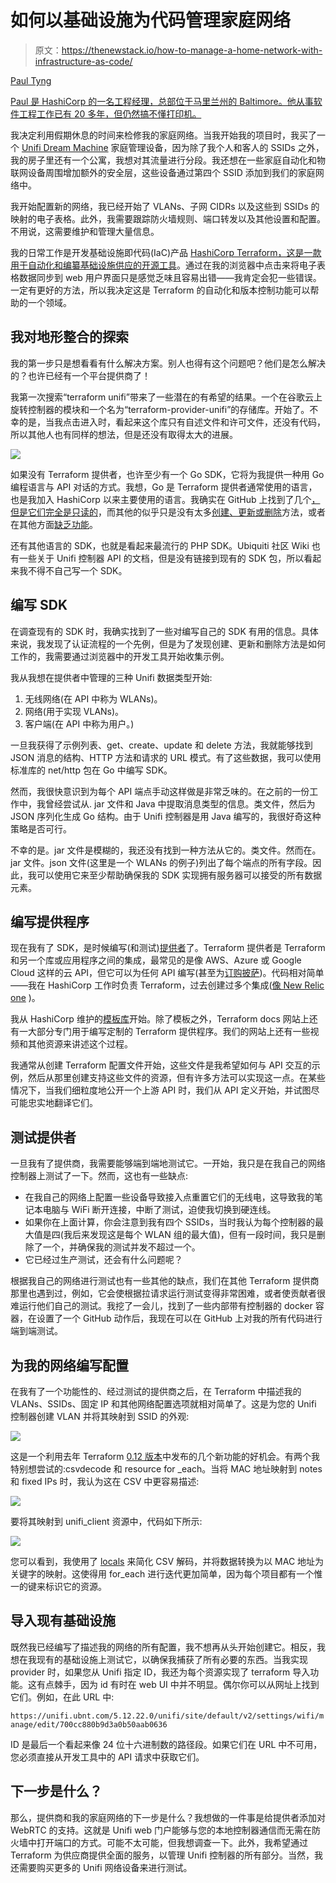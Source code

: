 # 如何以基础设施为代码管理家庭网络

> 原文：<https://thenewstack.io/how-to-manage-a-home-network-with-infrastructure-as-code/>

[](https://www.linkedin.com/in/ptyng/)

[Paul Tyng](https://www.linkedin.com/in/ptyng/)

[Paul 是 HashiCorp 的一名工程经理，总部位于马里兰州的 Baltimore。他从事软件工程工作已有 20 多年，但仍然搞不懂打印机。](https://www.linkedin.com/in/ptyng/)

[](https://www.linkedin.com/in/ptyng/)[](https://www.linkedin.com/in/ptyng/)

我决定利用假期休息的时间来检修我的家庭网络。当我开始我的项目时，我买了一个 [Unifi Dream Machine](https://store.ui.com/products/unifi-dream-machine) 家庭管理设备，因为除了我个人和客人的 SSIDs 之外，我的房子里还有一个公寓，我想对其流量进行分段。我还想在一些家庭自动化和物联网设备周围增加额外的安全层，这些设备通过第四个 SSID 添加到我们的家庭网络中。

我开始配置新的网络，我已经开始了 VLANs、子网 CIDRs 以及这些到 SSIDs 的映射的电子表格。此外，我需要跟踪防火墙规则、端口转发以及其他设置和配置。不用说，这需要维护和管理大量信息。

我的日常工作是开发基础设施即代码(IaC)产品 [HashiCorp Terraform，这是一款用于自动化和编纂基础设施供应的开源工具](https://www.terraform.io)。通过在我的浏览器中点击来将电子表格数据同步到 web 用户界面只是感觉乏味且容易出错——我肯定会犯一些错误。一定有更好的方法，所以我决定这是 Terraform 的自动化和版本控制功能可以帮助的一个领域。

## 我对地形整合的探索

我的第一步只是想看看有什么解决方案。别人也得有这个问题吧？他们是怎么解决的？也许已经有一个平台提供商了！

我第一次搜索“terraform unifi”带来了一些潜在的有希望的结果。一个在谷歌云上旋转控制器的模块和一个名为“terraform-provider-unifi”的存储库。开始了。不幸的是，当我点击进入时，看起来这个库只有自述文件和许可文件，还没有代码，所以其他人也有同样的想法，但是还没有取得太大的进展。

[![](img/187d141424351c18f38e9f29ad838316.png)](https://store.ui.com/products/unifi-dream-machine)

如果没有 Terraform 提供者，也许至少有一个 Go SDK，它将为我提供一种用 Go 编程语言与 API 对话的方式。我想，Go 是 Terraform 提供者通常使用的语言，也是我加入 HashiCorp 以来主要使用的语言。我确实在 GitHub 上找到了几个[，但是它们完全是](https://github.com/search?utf8=%E2%9C%93&q=unifi+language%3AGo&type=Repositories&ref=advsearch&l=Go&l=)[只读的](https://godoc.org/github.com/mdlayher/unifi)，而其他的似乎只是没有太多[创建、更新或删除](https://github.com/dim13/unifi)方法，或者在其他方面[缺乏功能](https://github.com/dsymonds/unifi)。

还有其他语言的 SDK，也就是看起来最流行的 PHP SDK。Ubiquiti 社区 Wiki 也有一些关于 Unifi 控制器 API 的文档，但是没有链接到现有的 SDK 包，所以看起来我不得不自己写一个 SDK。

## 编写 SDK

在调查现有的 SDK 时，我确实找到了一些对编写自己的 SDK 有用的信息。具体来说，我发现了认证流程的一个先例，但是为了发现创建、更新和删除方法是如何工作的，我需要通过浏览器中的开发工具开始收集示例。

我从我想在提供者中管理的三种 Unifi 数据类型开始:

1.  无线网络(在 API 中称为 WLANs)。
2.  网络(用于实现 VLANs)。
3.  客户端(在 API 中称为用户。)

一旦我获得了示例列表、get、create、update 和 delete 方法，我就能够找到 JSON 消息的结构、HTTP 方法和请求的 URL 模式。有了这些数据，我可以使用标准库的 net/http 包在 Go 中编写 SDK。

然而，我很快意识到为每个 API 端点手动这样做是非常乏味的。在之前的一份工作中，我曾经尝试从. jar 文件和 Java 中提取消息类型的信息。类文件，然后为 JSON 序列化生成 Go 结构。由于 Unifi 控制器是用 Java 编写的，我很好奇这种策略是否可行。

不幸的是。jar 文件是模糊的，我还没有找到一种方法从它的。类文件。然而在。jar 文件。json 文件(这里是一个 WLANs 的例子)列出了每个端点的所有字段。因此，我可以使用它来至少帮助确保我的 SDK 实现拥有服务器可以接受的所有数据元素。

## 编写提供程序

现在我有了 SDK，是时候编写(和测试)[提供者](https://github.com/paultyng/terraform-provider-unifi)了。Terraform 提供者是 Terraform 和另一个库或应用程序之间的集成，最常见的是像 AWS、Azure 或 Google Cloud 这样的云 API，但它可以为任何 API 编写(甚至为[订购披萨](https://github.com/ndmckinley/terraform-provider-dominos))。代码相对简单——我在 HashiCorp 工作时负责 Terraform，过去创建过多个集成([像 New Relic one](https://github.com/terraform-providers/terraform-provider-newrelic) )。

我从 HashiCorp 维护的[模板库](https://github.com/terraform-providers/terraform-provider-scaffolding)开始。除了模板之外，Terraform docs 网站上还有一大部分专门用于编写定制的 Terraform 提供程序。我们的网站上还有一些视频和其他资源来讲述这个过程。

我通常从创建 Terraform 配置文件开始，这些文件是我希望如何与 API 交互的示例，然后从那里创建支持这些文件的资源，但有许多方法可以实现这一点。在某些情况下，当我们细粒度地公开一个上游 API 时，我们从 API 定义开始，并试图尽可能忠实地翻译它们。

## 测试提供者

一旦我有了提供商，我需要能够端到端地测试它。一开始，我只是在我自己的网络控制器上测试了一下。然而，这也有一些缺点:

*   在我自己的网络上配置一些设备导致接入点重置它们的无线电，这导致我的笔记本电脑与 WiFi 断开连接，中断了测试，迫使我切换到硬连线。
*   如果你在上面计算，你会注意到我有四个 SSIDs，当时我认为每个控制器的最大值是四(我后来发现这是每个 WLAN 组的最大值)，但有一段时间，我只是删除了一个，并确保我的测试并发不超过一个。
*   它已经过生产测试，还会有什么问题呢？

根据我自己的网络进行测试也有一些其他的缺点，我们在其他 Terraform 提供商那里也遇到过，例如，它会使根据拉请求运行测试变得非常困难，或者使贡献者很难运行他们自己的测试。我挖了一会儿，找到了一些内部带有控制器的 docker 容器，在设置了一个 GitHub 动作后，我现在可以在 GitHub 上对我的所有代码进行端到端测试。

## 为我的网络编写配置

在我有了一个功能性的、经过测试的提供商之后，在 Terraform 中描述我的 VLANs、SSIDs、固定 IP 和其他网络配置选项就相对简单了。这是为您的 Unifi 控制器创建 VLAN 并将其映射到 SSID 的外观:

![](img/f4723757e728b0bf106b5e5d28572a85.png)

这是一个利用去年 Terraform [0.12 版本](https://www.hashicorp.com/blog/announcing-terraform-0-12/)中发布的几个新功能的好机会。有两个我特别想尝试的:csvdecode 和 resource for _each。当将 MAC 地址映射到 notes 和 fixed IPs 时，我认为这在 CSV 中更容易描述:

![](img/992b3c27d58b1b00a86113c307e1046b.png)

要将其映射到 unifi_client 资源中，代码如下所示:

![](img/0239c28f3012937643fd6b0acc029c7f.png)

您可以看到，我使用了 [locals](https://www.terraform.io/docs/configuration/locals.html) 来简化 CSV 解码，并将数据转换为以 MAC 地址为关键字的映射。这使得用 for_each 进行迭代更加简单，因为每个项目都有一个惟一的键来标识它的资源。

## 导入现有基础设施

既然我已经编写了描述我的网络的所有配置，我不想再从头开始创建它。相反，我想在我现有的基础设施上测试它，以确保我捕获了所有必要的东西。当我实现 provider 时，如果您从 Unifi 指定 ID，我还为每个资源实现了 terraform 导入功能。这有点棘手，因为 id 有时在 web UI 中并不明显。偶尔你可以从网址上找到它们。例如，在此 URL 中:

`https://unifi.ubnt.com/5.12.22.0/unifi/site/default/v2/settings/wifi/manage/edit/700cc880b9d3a0b50aab0636`

ID 是最后一个看起来像 24 位十六进制数的路径段。如果它们在 URL 中不可用，您必须直接从开发工具中的 API 请求中获取它们。

## 下一步是什么？

那么，提供商和我的家庭网络的下一步是什么？我想做的一件事是给提供者添加对 WebRTC 的支持。这就是 Unifi web 门户能够与您的本地控制器通信而无需在防火墙中打开端口的方式。可能不太可能，但我想调查一下。此外，我希望通过 Terraform 为供应商提供全面的服务，以管理 Unifi 控制器的所有部分。当然，我还需要购买更多的 Unifi 网络设备来进行测试。

<svg xmlns:xlink="http://www.w3.org/1999/xlink" viewBox="0 0 68 31" version="1.1"><title>Group</title> <desc>Created with Sketch.</desc></svg>